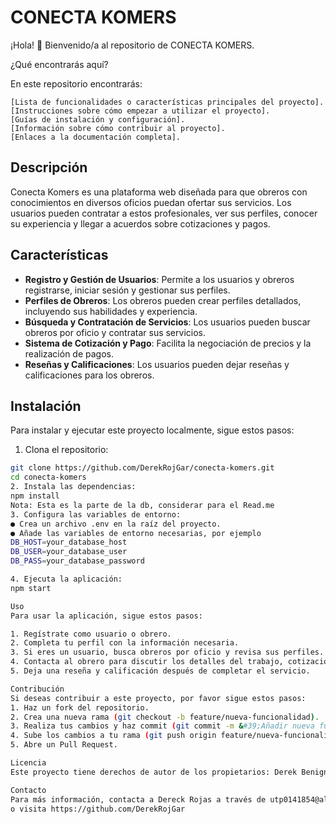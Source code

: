 # CONECTA KOMERS

¡Hola! 👋 Bienvenido/a al repositorio de CONECTA KOMERS.

¿Qué encontrarás aquí?

En este repositorio encontrarás:

    [Lista de funcionalidades o características principales del proyecto].
    [Instrucciones sobre cómo empezar a utilizar el proyecto].
    [Guías de instalación y configuración].
    [Información sobre cómo contribuir al proyecto].
    [Enlaces a la documentación completa].

## Descripción
Conecta Komers es una plataforma web diseñada para que obreros con conocimientos en diversos
oficios puedan ofertar sus servicios. Los usuarios pueden contratar a estos profesionales, ver sus
perfiles, conocer su experiencia y llegar a acuerdos sobre cotizaciones y pagos.

## Características
- **Registro y Gestión de Usuarios**: Permite a los usuarios y obreros registrarse, iniciar sesión y
gestionar sus perfiles.
- **Perfiles de Obreros**: Los obreros pueden crear perfiles detallados, incluyendo sus
habilidades y experiencia.
- **Búsqueda y Contratación de Servicios**: Los usuarios pueden buscar obreros por oficio y
contratar sus servicios.
- **Sistema de Cotización y Pago**: Facilita la negociación de precios y la realización de pagos.
- **Reseñas y Calificaciones**: Los usuarios pueden dejar reseñas y calificaciones para los obreros.

## Instalación
Para instalar y ejecutar este proyecto localmente, sigue estos pasos:
1. Clona el repositorio:
```bash
git clone https://github.com/DerekRojGar/conecta-komers.git
cd conecta-komers
2. Instala las dependencias:
npm install
Nota: Esta es la parte de la db, considerar para el Read.me
3. Configura las variables de entorno:
● Crea un archivo .env en la raíz del proyecto.
● Añade las variables de entorno necesarias, por ejemplo
DB_HOST=your_database_host
DB_USER=your_database_user
DB_PASS=your_database_password

4. Ejecuta la aplicación:
npm start

Uso
Para usar la aplicación, sigue estos pasos:

1. Regístrate como usuario o obrero.
2. Completa tu perfil con la información necesaria.
3. Si eres un usuario, busca obreros por oficio y revisa sus perfiles.
4. Contacta al obrero para discutir los detalles del trabajo, cotización y pago.
5. Deja una reseña y calificación después de completar el servicio.

Contribución
Si deseas contribuir a este proyecto, por favor sigue estos pasos:
1. Haz un fork del repositorio.
2. Crea una nueva rama (git checkout -b feature/nueva-funcionalidad).
3. Realiza tus cambios y haz commit (git commit -m &#39;Añadir nueva funcionalidad&#39;).
4. Sube los cambios a tu rama (git push origin feature/nueva-funcionalidad).
5. Abre un Pull Request.

Licencia
Este proyecto tiene derechos de autor de los propietarios: Derek Benigno Rojas Garcia, Anahi Guadalupe Jara Martinez y Luis Manuel Sanchez Marín

Contacto
Para más información, contacta a Dereck Rojas a través de utp0141854@alumno.utpuebla.edu.mx
o visita https://github.com/DerekRojGar